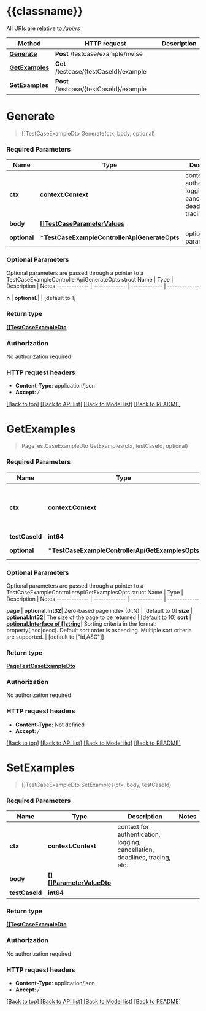 # {{classname}}

All URIs are relative to */api/rs*

Method | HTTP request | Description
------------- | ------------- | -------------
[**Generate**](TestCaseExampleControllerApi.md#Generate) | **Post** /testcase/example/nwise | 
[**GetExamples**](TestCaseExampleControllerApi.md#GetExamples) | **Get** /testcase/{testCaseId}/example | 
[**SetExamples**](TestCaseExampleControllerApi.md#SetExamples) | **Post** /testcase/{testCaseId}/example | 

# **Generate**
> []TestCaseExampleDto Generate(ctx, body, optional)


### Required Parameters

Name | Type | Description  | Notes
------------- | ------------- | ------------- | -------------
 **ctx** | **context.Context** | context for authentication, logging, cancellation, deadlines, tracing, etc.
  **body** | [**[]TestCaseParameterValues**](TestCaseParameterValues.md)|  | 
 **optional** | ***TestCaseExampleControllerApiGenerateOpts** | optional parameters | nil if no parameters

### Optional Parameters
Optional parameters are passed through a pointer to a TestCaseExampleControllerApiGenerateOpts struct
Name | Type | Description  | Notes
------------- | ------------- | ------------- | -------------

 **n** | **optional.**|  | [default to 1]

### Return type

[**[]TestCaseExampleDto**](TestCaseExampleDto.md)

### Authorization

No authorization required

### HTTP request headers

 - **Content-Type**: application/json
 - **Accept**: */*

[[Back to top]](#) [[Back to API list]](../README.md#documentation-for-api-endpoints) [[Back to Model list]](../README.md#documentation-for-models) [[Back to README]](../README.md)

# **GetExamples**
> PageTestCaseExampleDto GetExamples(ctx, testCaseId, optional)


### Required Parameters

Name | Type | Description  | Notes
------------- | ------------- | ------------- | -------------
 **ctx** | **context.Context** | context for authentication, logging, cancellation, deadlines, tracing, etc.
  **testCaseId** | **int64**|  | 
 **optional** | ***TestCaseExampleControllerApiGetExamplesOpts** | optional parameters | nil if no parameters

### Optional Parameters
Optional parameters are passed through a pointer to a TestCaseExampleControllerApiGetExamplesOpts struct
Name | Type | Description  | Notes
------------- | ------------- | ------------- | -------------

 **page** | **optional.Int32**| Zero-based page index (0..N) | [default to 0]
 **size** | **optional.Int32**| The size of the page to be returned | [default to 10]
 **sort** | [**optional.Interface of []string**](string.md)| Sorting criteria in the format: property(,asc|desc). Default sort order is ascending. Multiple sort criteria are supported. | [default to [&quot;id,ASC&quot;]]

### Return type

[**PageTestCaseExampleDto**](PageTestCaseExampleDto.md)

### Authorization

No authorization required

### HTTP request headers

 - **Content-Type**: Not defined
 - **Accept**: */*

[[Back to top]](#) [[Back to API list]](../README.md#documentation-for-api-endpoints) [[Back to Model list]](../README.md#documentation-for-models) [[Back to README]](../README.md)

# **SetExamples**
> []TestCaseExampleDto SetExamples(ctx, body, testCaseId)


### Required Parameters

Name | Type | Description  | Notes
------------- | ------------- | ------------- | -------------
 **ctx** | **context.Context** | context for authentication, logging, cancellation, deadlines, tracing, etc.
  **body** | [**[][]ParameterValueDto**](array.md)|  | 
  **testCaseId** | **int64**|  | 

### Return type

[**[]TestCaseExampleDto**](TestCaseExampleDto.md)

### Authorization

No authorization required

### HTTP request headers

 - **Content-Type**: application/json
 - **Accept**: */*

[[Back to top]](#) [[Back to API list]](../README.md#documentation-for-api-endpoints) [[Back to Model list]](../README.md#documentation-for-models) [[Back to README]](../README.md)

